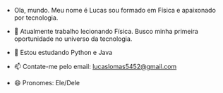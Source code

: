 - Ola, mundo. Meu nome é Lucas sou formado em Física e apaixonado por tecnologia.

- 🔭 Atualmente trabalho lecionando Física. Busco minha primeira oportunidade no universo da tecnologia.
- 🌱 Estou estudando Python e Java
- 📫 Contate-me pelo email: lucaslomas5452@gmail.com
- 😄 Pronomes: Ele/Dele

